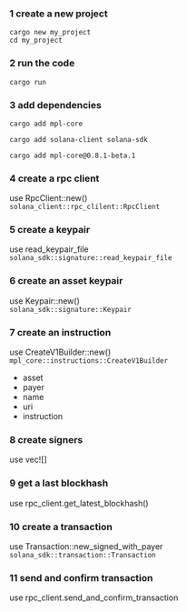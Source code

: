 ### 1 create a new project

```
cargo new my_project
cd my_project
```

### 2 run the code

`cargo run`

### 3 add dependencies

`cargo add mpl-core`

`cargo add solana-client solana-sdk`

`cargo add mpl-core@0.8.1-beta.1`

### 4 create a rpc client

use RpcClient::new()  
`solana_client::rpc_clilent::RpcClient`

### 5 create a keypair

use read_keypair_file  
`solana_sdk::signature::read_keypair_file`

### 6 create an asset keypair

use Keypair::new()  
`solana_sdk::signature::Keypair`

### 7 create an instruction

use CreateV1Builder::new()  
`mpl_core::instructions::CreateV1Builder`

- asset
- payer
- name
- uri
- instruction

### 8 create signers

use vec![]

### 9 get a last blockhash

use rpc_client.get_latest_blockhash()

### 10 create a transaction

use Transaction::new_signed_with_payer  
`solana_sdk::transaction::Transaction`

### 11 send and confirm transaction

use rpc_client.send_and_confirm_transaction
